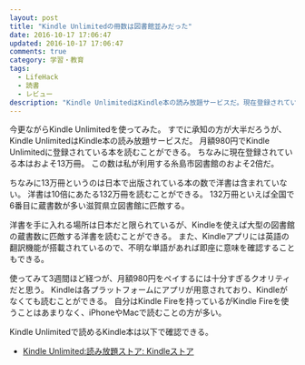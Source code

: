 ```yaml
---
layout: post
title: "Kindle Unlimitedの冊数は図書館並みだった"
date: 2016-10-17 17:06:47
updated: 2016-10-17 17:06:47
comments: true
category: 学習・教育
tags: 
  - LifeHack
  - 読書
  - レビュー
description: "Kindle UnlimitedはKindle本の読み放題サービスだ。現在登録されている本はおよそ13万冊。この数は私が利用する糸島市図書館のおよそ2倍だ。ちなみに13万冊というのは日本で出版されている本の数で洋書は含まれていない。"
---
```


今更ながらKindle Unlimitedを使ってみた。
すでに承知の方が大半だろうが、Kindle UnlimitedはKindle本の読み放題サービスだ。
月額980円でKindle Unlimitedに登録されている本を読むことができる。
ちなみに現在登録されている本はおよそ13万冊。
この数は私が利用する糸島市図書館のおよそ2倍だ。

ちなみに13万冊というのは日本で出版されている本の数で洋書は含まれていない。
洋書は10倍にあたる132万冊を読むことができる。
132万冊といえば全国で6番目に蔵書数が多い滋賀県立図書館に匹敵する。

洋書を手に入れる場所は日本だと限られているが、Kindleを使えば大型の図書館の蔵書数に匹敵する洋書を読むことができる。
また、Kindleアプリには英語の翻訳機能が搭載されているので、不明な単語があれば即座に意味を確認することもできる。

使ってみて3週間ほど経つが、月額980円をペイするには十分すぎるクオリティだと思う。
Kindleは各プラットフォームにアプリが用意されており、Kindleがなくても読むことができる。
自分はKindle Fireを持っているがKindle Fireを使うことはあまりなく、iPhoneやMacで読むことの方が多い。

Kindle Unlimitedで読めるKindle本は以下で確認できる。

* [Kindle Unlimited:読み放題ストア: Kindleストア](https://www.amazon.co.jp/b?ie=UTF8&node=4486610051)
